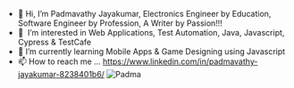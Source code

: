 - 👋 Hi, I’m Padmavathy Jayakumar, Electronics Engineer by Education, Software Engineer by Profession, A Writer by Passion!!!
- 👀  I’m interested in Web Applications, Test Automation, Java, Javascript, Cypress & TestCafe
- 🌱 I’m currently learning Mobile Apps & Game Designing using Javascript
- 📫 How to reach me ... https://www.linkedin.com/in/padmavathy-jayakumar-8238401b6/
![Padma](https://user-images.githubusercontent.com/71013958/114286967-7593ea80-9a63-11eb-9692-cb3bd5d9f13a.jpg)


<!---
padma-into-git/padma-into-git is a ✨ special ✨ repository because its `README.md` (this file) appears on your GitHub profile.
You can click the Preview link to take a look at your changes.
--->

